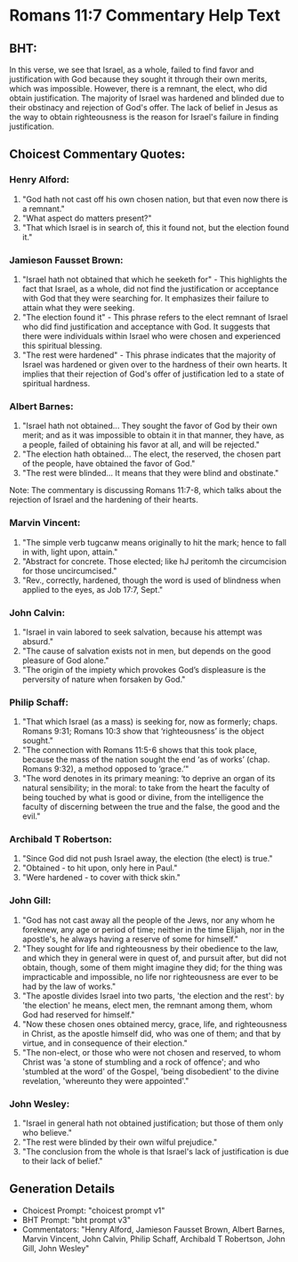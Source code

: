 # Romans 11:7 Commentary Help Text

## BHT:
In this verse, we see that Israel, as a whole, failed to find favor and justification with God because they sought it through their own merits, which was impossible. However, there is a remnant, the elect, who did obtain justification. The majority of Israel was hardened and blinded due to their obstinacy and rejection of God's offer. The lack of belief in Jesus as the way to obtain righteousness is the reason for Israel's failure in finding justification.

## Choicest Commentary Quotes:
### Henry Alford:
1. "God hath not cast off his own chosen nation, but that even now there is a remnant."
2. "What aspect do matters present?"
3. "That which Israel is in search of, this it found not, but the election found it."

### Jamieson Fausset Brown:
1. "Israel hath not obtained that which he seeketh for" - This highlights the fact that Israel, as a whole, did not find the justification or acceptance with God that they were searching for. It emphasizes their failure to attain what they were seeking.
2. "The election found it" - This phrase refers to the elect remnant of Israel who did find justification and acceptance with God. It suggests that there were individuals within Israel who were chosen and experienced this spiritual blessing.
3. "The rest were hardened" - This phrase indicates that the majority of Israel was hardened or given over to the hardness of their own hearts. It implies that their rejection of God's offer of justification led to a state of spiritual hardness.

### Albert Barnes:
1. "Israel hath not obtained... They sought the favor of God by their own merit; and as it was impossible to obtain it in that manner, they have, as a people, failed of obtaining his favor at all, and will be rejected."
2. "The election hath obtained... The elect, the reserved, the chosen part of the people, have obtained the favor of God."
3. "The rest were blinded... It means that they were blind and obstinate."

Note: The commentary is discussing Romans 11:7-8, which talks about the rejection of Israel and the hardening of their hearts.

### Marvin Vincent:
1. "The simple verb tugcanw means originally to hit the mark; hence to fall in with, light upon, attain." 
2. "Abstract for concrete. Those elected; like hJ peritomh the circumcision for those uncircumcised." 
3. "Rev., correctly, hardened, though the word is used of blindness when applied to the eyes, as Job 17:7, Sept."

### John Calvin:
1. "Israel in vain labored to seek salvation, because his attempt was absurd."
2. "The cause of salvation exists not in men, but depends on the good pleasure of God alone."
3. "The origin of the impiety which provokes God’s displeasure is the perversity of nature when forsaken by God."

### Philip Schaff:
1. "That which Israel (as a mass) is seeking for, now as formerly; chaps. Romans 9:31; Romans 10:3 show that ‘righteousness’ is the object sought."
2. "The connection with Romans 11:5-6 shows that this took place, because the mass of the nation sought the end ‘as of works’ (chap. Romans 9:32), a method opposed to ‘grace.’"
3. "The word denotes in its primary meaning: ‘to deprive an organ of its natural sensibility; in the moral: to take from the heart the faculty of being touched by what is good or divine, from the intelligence the faculty of discerning between the true and the false, the good and the evil."

### Archibald T Robertson:
1. "Since God did not push Israel away, the election (the elect) is true." 
2. "Obtained - to hit upon, only here in Paul." 
3. "Were hardened - to cover with thick skin."

### John Gill:
1. "God has not cast away all the people of the Jews, nor any whom he foreknew, any age or period of time; neither in the time Elijah, nor in the apostle's, he always having a reserve of some for himself."
2. "They sought for life and righteousness by their obedience to the law, and which they in general were in quest of, and pursuit after, but did not obtain, though, some of them might imagine they did; for the thing was impracticable and impossible, no life nor righteousness are ever to be had by the law of works."
3. "The apostle divides Israel into two parts, 'the election and the rest': by 'the election' he means, elect men, the remnant among them, whom God had reserved for himself."
4. "Now these chosen ones obtained mercy, grace, life, and righteousness in Christ, as the apostle himself did, who was one of them; and that by virtue, and in consequence of their election."
5. "The non-elect, or those who were not chosen and reserved, to whom Christ was 'a stone of stumbling and a rock of offence'; and who 'stumbled at the word' of the Gospel, 'being disobedient' to the divine revelation, 'whereunto they were appointed'."

### John Wesley:
1. "Israel in general hath not obtained justification; but those of them only who believe."
2. "The rest were blinded by their own wilful prejudice."
3. "The conclusion from the whole is that Israel's lack of justification is due to their lack of belief."


## Generation Details
- Choicest Prompt: "choicest prompt v1"
- BHT Prompt: "bht prompt v3"
- Commentators: "Henry Alford, Jamieson Fausset Brown, Albert Barnes, Marvin Vincent, John Calvin, Philip Schaff, Archibald T Robertson, John Gill, John Wesley"

